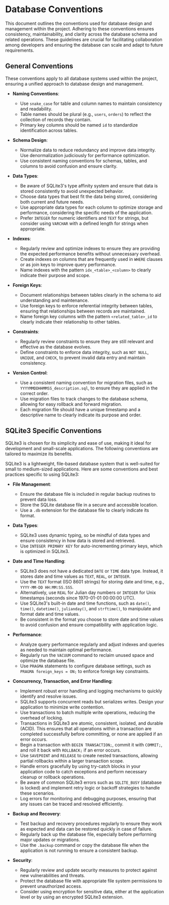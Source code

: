 # Database Conventions

This document outlines the conventions used for database design and management within the project. Adhering to these conventions ensures consistency, maintainability, and clarity across the database schema and related operations. These guidelines are crucial for facilitating collaboration among developers and ensuring the database can scale and adapt to future requirements.

## General Conventions

These conventions apply to all database systems used within the project, ensuring a unified approach to database design and management.

- **Naming Conventions**:
    - Use `snake_case` for table and column names to maintain consistency and readability.
    - Table names should be plural (e.g., `users`, `orders`) to reflect the collection of records they contain.
    - Primary key columns should be named `id` to standardize identification across tables.

- **Schema Design**:
    - Normalize data to reduce redundancy and improve data integrity. Use denormalization judiciously for performance optimization.
    - Use consistent naming conventions for schemas, tables, and columns to avoid confusion and ensure clarity.

- **Data Types**:
    - Be aware of SQLite3's type affinity system and ensure that data is stored consistently to avoid unexpected behavior.
    - Choose data types that best fit the data being stored, considering both current and future needs.
    - Use appropriate data types for each column to optimize storage and performance, considering the specific needs of the application.
    - Prefer `INTEGER` for numeric identifiers and `TEXT` for strings, but consider using `VARCHAR` with a defined length for strings when appropriate.

- **Indexes**:
    - Regularly review and optimize indexes to ensure they are providing the expected performance benefits without unnecessary overhead.
    - Create indexes on columns that are frequently used in `WHERE` clauses or as join keys to improve query performance.
    - Name indexes with the pattern `idx_<table>_<column>` to clearly indicate their purpose and scope.

- **Foreign Keys**:
    - Document relationships between tables clearly in the schema to aid understanding and maintenance.
    - Use foreign keys to enforce referential integrity between tables, ensuring that relationships between records are maintained.
    - Name foreign key columns with the pattern `<related_table>_id` to clearly indicate their relationship to other tables.

- **Constraints**:
    - Regularly review constraints to ensure they are still relevant and effective as the database evolves.
    - Define constraints to enforce data integrity, such as `NOT NULL`, `UNIQUE`, and `CHECK`, to prevent invalid data entry and maintain consistency.

- **Version Control**:
    - Use a consistent naming convention for migration files, such as `YYYYMMDDHHMMSS_description.sql`, to ensure they are applied in the correct order.
    - Use migration files to track changes to the database schema, allowing for easy rollback and forward migration.
    - Each migration file should have a unique timestamp and a descriptive name to clearly indicate its purpose and order.

## SQLite3 Specific Conventions

SQLite3 is chosen for its simplicity and ease of use, making it ideal for development and small-scale applications. The following conventions are tailored to maximize its benefits.

SQLite3 is a lightweight, file-based database system that is well-suited for small to medium-sized applications. Here are some conventions and best practices specific to using SQLite3:

- **File Management**:
    - Ensure the database file is included in regular backup routines to prevent data loss.
    - Store the SQLite database file in a secure and accessible location.
    - Use a `.db` extension for the database file to clearly indicate its format.

- **Data Types**:
    - SQLite3 uses dynamic typing, so be mindful of data types and ensure consistency in how data is stored and retrieved.
    - Use `INTEGER PRIMARY KEY` for auto-incrementing primary keys, which is optimized in SQLite3.

- **Date and Time Handling**:
    - SQLite3 does not have a dedicated `DATE` or `TIME` data type. Instead, it stores date and time values as `TEXT`, `REAL`, or `INTEGER`.
    - Use the `TEXT` format (ISO 8601 strings) for storing date and time, e.g., `YYYY-MM-DD HH:MM:SS.SSS`.
    - Alternatively, use `REAL` for Julian day numbers or `INTEGER` for Unix timestamps (seconds since 1970-01-01 00:00:00 UTC).
    - Use SQLite3's built-in date and time functions, such as `date()`, `time()`, `datetime()`, `julianday()`, and `strftime()`, to manipulate and format date and time values.
    - Be consistent in the format you choose to store date and time values to avoid confusion and ensure compatibility with application logic.

- **Performance**:
    - Analyze query performance regularly and adjust indexes and queries as needed to maintain optimal performance.
    - Regularly run the `VACUUM` command to reclaim unused space and optimize the database file.
    - Use `PRAGMA` statements to configure database settings, such as `PRAGMA foreign_keys = ON;` to enforce foreign key constraints.

- **Concurrency, Transaction, and Error Handling**:
    - Implement robust error handling and logging mechanisms to quickly identify and resolve issues.
    - SQLite3 supports concurrent reads but serializes writes. Design your application to minimize write contention.
    - Use transactions to batch multiple write operations, reducing the overhead of locking.
    - Transactions in SQLite3 are atomic, consistent, isolated, and durable (ACID). This ensures that all operations within a transaction are completed successfully before committing, or none are applied if an error occurs.
    - Begin a transaction with `BEGIN TRANSACTION;`, commit it with `COMMIT;`, and roll it back with `ROLLBACK;` if an error occurs.
    - Use `SAVEPOINT` and `RELEASE` to create nested transactions, allowing partial rollbacks within a larger transaction scope.
    - Handle errors gracefully by using try-catch blocks in your application code to catch exceptions and perform necessary cleanup or rollback operations.
    - Be aware of common SQLite3 errors such as `SQLITE_BUSY` (database is locked) and implement retry logic or backoff strategies to handle these scenarios.
    - Log errors for monitoring and debugging purposes, ensuring that any issues can be traced and resolved efficiently.

- **Backup and Recovery**:
    - Test backup and recovery procedures regularly to ensure they work as expected and data can be restored quickly in case of failure.
    - Regularly back up the database file, especially before performing major updates or migrations.
    - Use the `.backup` command or copy the database file when the application is not running to ensure a consistent backup.

- **Security**:
    - Regularly review and update security measures to protect against new vulnerabilities and threats.
    - Protect the database file with appropriate file system permissions to prevent unauthorized access.
    - Consider using encryption for sensitive data, either at the application level or by using an encrypted SQLite3 extension.

